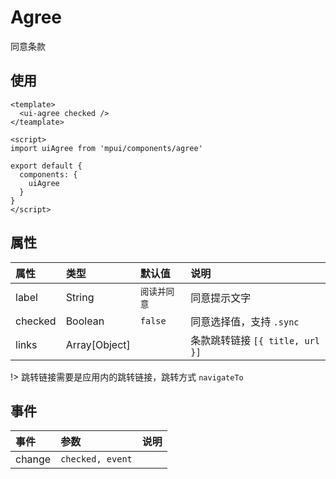 Agree
===

同意条款

## 使用

```vue
<template>
  <ui-agree checked />
</teamplate>

<script>
import uiAgree from 'mpui/components/agree'

export default {
  components: {
    uiAgree
  }
}
</script>
```

## 属性

| 属性 | 类型 | 默认值 | 说明 |
| :-- | :-- | :-- | :-- |
| label | String | `阅读并同意` | 同意提示文字 |
| checked | Boolean | `false` | 同意选择值，支持 `.sync` |
| links | Array[Object] |   | 条款跳转链接 `[{ title, url }]` |

!> 跳转链接需要是应用内的跳转链接，跳转方式 `navigateTo`

## 事件

| 事件 | 参数 | 说明 |
| :-- | :-- | :-- |
| change | `checked, event` | &nbsp; |
